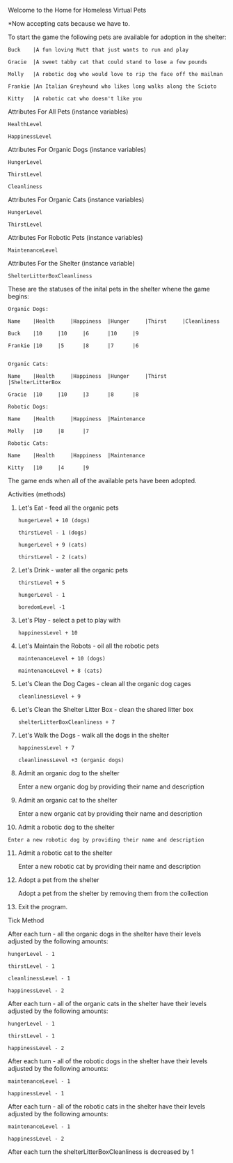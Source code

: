 Welcome to the Home for Homeless Virtual Pets

*Now accepting cats because we have to.

To start the game the following pets are available for adoption in the shelter:

	Buck	|A fun loving Mutt that just wants to run and play

	Gracie	|A sweet tabby cat that could stand to lose a few pounds

	Molly	|A robotic dog who would love to rip the face off the mailman

	Frankie	|An Italian Greyhound who likes long walks along the Scioto

	Kitty	|A robotic cat who doesn't like you


Attributes For All Pets (instance variables)

	HealthLevel

	HappinessLevel

Attributes For Organic Dogs (instance variables)

	HungerLevel

	ThirstLevel

	Cleanliness

Attributes For Organic Cats (instance variables)

	HungerLevel

	ThirstLevel

Attributes For Robotic Pets (instance variables)

	MaintenanceLevel

Attributes For the Shelter (instance variable)
	
	ShelterLitterBoxCleanliness

These are the statuses of the inital pets in the shelter whene the game begins:


	Organic Dogs:

	Name 	|Health 	|Happiness 	|Hunger 	|Thirst 	|Cleanliness

	Buck	|10		|10		|6		|10		|9

	Frankie |10		|5		|8		|7		|6


	Organic Cats:

	Name 	|Health 	|Happiness 	|Hunger 	|Thirst 	|ShelterLitterBox

	Gracie	|10		|10		|3		|8		|8

	Robotic Dogs:

	Name 	|Health 	|Happiness 	|Maintenance

	Molly	|10		|8		|7

	Robotic Cats:

	Name 	|Health 	|Happiness 	|Maintenance

	Kitty	|10		|4		|9


The game ends when all of the available pets have been adopted.

Activities (methods)

1.  Let's Eat - feed all the organic pets

		hungerLevel + 10 (dogs)

		thirstLevel - 1 (dogs)

		hungerLevel + 9 (cats)

		thirstLevel - 2 (cats)


2.  Let's Drink - water all the organic pets

		thirstLevel + 5

		hungerLevel - 1

		boredomLevel -1


3.  Let's Play - select a pet to play with

		happinessLevel + 10

4.  Let's Maintain the Robots - oil all the robotic pets

		maintenanceLevel + 10 (dogs)

		maintenanceLevel + 8 (cats)

5.  Let's Clean the Dog Cages - clean all the organic dog cages

		cleanlinessLevel + 9

6.  Let's Clean the Shelter Litter Box - clean the shared litter box

		shelterLitterBoxCleanliness + 7

7.  Let's Walk the Dogs - walk all the dogs in the shelter

		happinessLevel + 7

		cleanlinessLevel +3 (organic dogs)		

8.  Admit an organic dog to the shelter

	Enter a new organic dog by providing their name and description

9.  Admit an organic cat to the shelter
	
	Enter a new organic cat by providing their name and description

10.  Admit a robotic dog to the shelter

	Enter a new robotic dog by providing their name and description

11.  Admit a robotic cat to the shelter

		Enter a new robotic cat by providing their name and description

12.  Adopt a pet from the shelter

		Adopt a pet from the shelter by removing them from the collection


13.  Exit the program.

Tick Method

After each turn - all the organic dogs in the shelter have their levels adjusted by the following amounts:

	hungerLevel - 1

	thirstLevel - 1

	cleanlinessLevel - 1

	happinessLevel - 2

After each turn - all of the organic cats in the shelter have their levels adjusted by the following amounts:

	hungerLevel - 1

	thirstLevel - 1

	happinessLevel - 2

After each turn - all of the robotic dogs in the shelter have their levels adjusted by the following amounts:

	maintenanceLevel - 1

	happinessLevel - 1

After each turn - all of the robotic cats in the shelter have their levels adjusted by the following amounts:

	maintenanceLevel - 1

	happinessLevel - 2

After each turn the shelterLitterBoxCleanliness is decreased by 1










